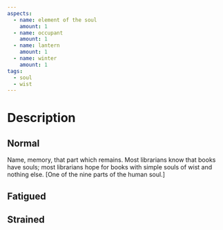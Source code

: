 ```yaml
---
aspects:
  - name: element of the soul
    amount: 1
  - name: occupant
    amount: 1
  - name: lantern
    amount: 1
  - name: winter
    amount: 1
tags:
  - soul
  - wist
---
```


# Description

## Normal

Name, memory, that part which remains. Most librarians know that books have souls; most librarians hope for books with simple souls of wist and nothing else. [One of the nine parts of the human soul.]

## Fatigued
## Strained



